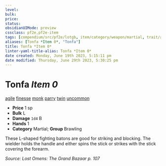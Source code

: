```yaml
---
level:
bulk:
price:
status:
obsidianUIMode: preview
cssclass: pf2e,pf2e-item
tags: [compendium/src/pf2e/lotgb, item/category/weapon/martial, trait/agile, trait/finesse, trait/monk, trait/parry, trait/twin, trait/uncommon]
aliases: [Tonfa *Item 0*, "Tonfa"]
title: Tonfa *Item 0*
linter-yaml-title-alias: Tonfa *Item 0*
date created: Monday, June 19th 2023, 5:15:11 pm
date modified: Thursday, June 29th 2023, 5:30:25 pm
---
```


# Tonfa *Item 0*

[agile](rules/traits/agile.md) [finesse](rules/traits/finesse.md) [monk](rules/traits/monk.md) [parry](rules/traits/parry.md) [twin](rules/traits/twin.md) [uncommon](rules/traits/uncommon.md)  

- **Price** 1 sp
- **Bulk** L
- **Damage** `1d4` B
- **Hands** 1
- **Category** Martial; **Group** Brawling

These L-shaped fighting batons are good for striking and blocking. The wielder holds the handle and either spins the stick or strikes with the stick covering the forearm.

*Source: Lost Omens: The Grand Bazaar p. 107*
